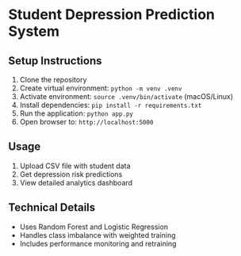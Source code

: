 # Student Depression Prediction System

## Setup Instructions

1. Clone the repository
2. Create virtual environment: `python -m venv .venv`
3. Activate environment: `source .venv/bin/activate` (macOS/Linux)
4. Install dependencies: `pip install -r requirements.txt`
5. Run the application: `python app.py`
6. Open browser to: `http://localhost:5000`

## Usage

1. Upload CSV file with student data
2. Get depression risk predictions
3. View detailed analytics dashboard

## Technical Details

- Uses Random Forest and Logistic Regression
- Handles class imbalance with weighted training
- Includes performance monitoring and retraining

